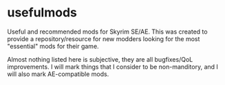# usefulmods
Useful and recommended mods for Skyrim SE/AE. This was created to provide a repository/resource for new modders looking for the most "essential" mods for their game. 

Almost nothing listed here is subjective, they are all bugfixes/QoL improvements. I will mark things that I consider to be non-manditory, and I will also mark AE-compatible mods.
